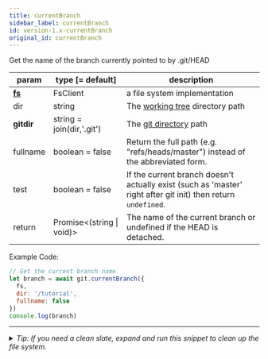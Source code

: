 ```yaml
---
title: currentBranch
sidebar_label: currentBranch
id: version-1.x-currentBranch
original_id: currentBranch
---
```


Get the name of the branch currently pointed to by .git/HEAD

| param          | type [= default]                | description                                                                                                   |
| -------------- | ------------------------------- | ------------------------------------------------------------------------------------------------------------- |
| [**fs**](./fs) | FsClient                        | a file system implementation                                                                                  |
| dir            | string                          | The [working tree](dir-vs-gitdir.md) directory path                                                           |
| **gitdir**     | string = join(dir,'.git')       | The [git directory](dir-vs-gitdir.md) path                                                                    |
| fullname       | boolean = false                 | Return the full path (e.g. "refs/heads/master") instead of the abbreviated form.                              |
| test           | boolean = false                 | If the current branch doesn't actually exist (such as 'master' right after git init) then return `undefined`. |
| return         | Promise\<(string &#124; void)\> | The name of the current branch or undefined if the HEAD is detached.                                          |

Example Code:

```js live
// Get the current branch name
let branch = await git.currentBranch({
  fs,
  dir: '/tutorial',
  fullname: false
})
console.log(branch)
```


---

<details>
<summary><i>Tip: If you need a clean slate, expand and run this snippet to clean up the file system.</i></summary>

```js live
window.fs = new LightningFS('fs', { wipe: true })
window.pfs = window.fs.promises
console.log('done')
```
</details>

<script>
(function rewriteEditLink() {
  const el = document.querySelector('a.edit-page-link.button');
  if (el) {
    el.href = 'https://github.com/isomorphic-git/isomorphic-git/edit/master/src/api/currentBranch.js';
  }
})();
</script>